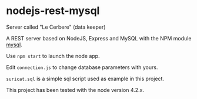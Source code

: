 # nodejs-rest-mysql

Server called "Le Cerbere" (data keeper)

A REST server based on NodeJS, Express and MySQL with the NPM module [mysql](https://github.com/mysqljs/mysql).

Use `npm start` to launch the node app. 

Edit `connection.js` to change database parameters with yours.

`suricat.sql` is a simple sql script used as example in this project. 

This project has been tested with the node version 4.2.x. 
